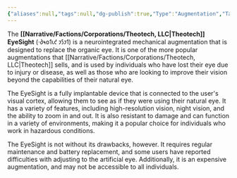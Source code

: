 ```yaml
---
{"aliases":null,"tags":null,"dg-publish":true,"Type":"Augmentation","Target Market":["Consumer"],"Universal Name":"·𐑔𐑰𐑴𐑑𐑧𐑒 𐑲𐑕𐑲𐑑","permalink":"/narrative/concepts/tech/theotech-products/theotech-eye-sight/","dgPassFrontmatter":true}
---
```


The **[[Narrative/Factions/Corporations/Theotech, LLC\|Theotech]] EyeSight** (·𐑔𐑰𐑴𐑑𐑧𐑒 𐑲𐑕𐑲𐑑) is a neurointegrated mechanical augmentation that is designed to replace the organic eye. It is one of the more popular augmentations that [[Narrative/Factions/Corporations/Theotech, LLC\|Theotech]] sells, and is used by individuals who have lost their eye due to injury or disease, as well as those who are looking to improve their vision beyond the capabilities of their natural eye.

The EyeSight is a fully implantable device that is connected to the user's visual cortex, allowing them to see as if they were using their natural eye. It has a variety of features, including high-resolution vision, night vision, and the ability to zoom in and out. It is also resistant to damage and can function in a variety of environments, making it a popular choice for individuals who work in hazardous conditions.

The EyeSight is not without its drawbacks, however. It requires regular maintenance and battery replacement, and some users have reported difficulties with adjusting to the artificial eye. Additionally, it is an expensive augmentation, and may not be accessible to all individuals.